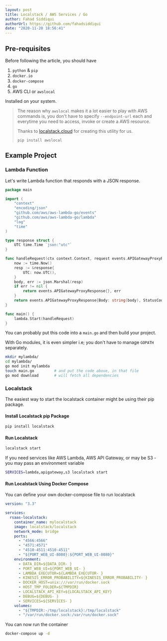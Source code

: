 ```yaml
---
layout: post
title: Localstack / AWS Services / Go
author: Fahad Siddiqui
authorUrl: https://github.com/fahadsiddiqui
date: "2020-11-20 18:56:41"
---
```


## Pre-requisites

Before following the article, you should have

1. `python` & `pip`
2. `docker.io`
3. `docker-compose`
4. `go` 
5. AWS CLI or `awslocal`

Installed on your system.

> The reason why `awslocal` makes it a lot easier to play with AWS commands is, you don't have to specify `--endpoint-url` each and everytime you need to 
> access, invoke or create a AWS resource.
>
> Thanks to [localstack.cloud](https://localstack.cloud) for creating this utility for us.
> ```
> pip install awslocal
> ```

## Example Project

### Lambda Function

Let's write Lambda function that responds with a JSON response.

```go
package main

import (
	"context"
	"encoding/json"
	"github.com/aws/aws-lambda-go/events"
	"github.com/aws/aws-lambda-go/lambda"
	"log"
	"time"
)

type response struct {
	UTC time.Time `json:"utc"`
}

func handleRequest(ctx context.Context, request events.APIGatewayProxyRequest) (events.APIGatewayProxyResponse, error) {
	now := time.Now()
	resp := &response{
		UTC: now.UTC(),
	}
	body, err := json.Marshal(resp)
	if err != nil {
		return events.APIGatewayProxyResponse{}, err
	}
	return events.APIGatewayProxyResponse{Body: string(body), StatusCode: 200}, nil
}

func main() {
	lambda.Start(handleRequest)
}
```

You can probably put this code into a `main.go` and then build your project.

With Go modules, it is even simpler i.e; you don't have to manage `GOPATH` separately.

```bash
mkdir mylambda/
cd mylambda/
go mod init mylambda
touch main.go         # and put the code above, in that file
go mod download       # will fetch all dependencies
```

### Localstack

The easiest way to start the localstack container might be using their pip package.

#### Install Localstack pip Package

```bash
pip install localstack
```

#### Run Localstack

```bash
localstack start
```

If you need services like AWS Lambda, AWS API Gateway, or may be S3 - you may pass an environment variable 

```bash
SERVICES=lambda,apigateway,s3 localstack start
```

#### Run Localstack Using Docker Compose

You can define your own docker-compose file to run localstack 

```yml
version: "3.3"

services:
  rsaas-localstack:
    container_name: mylocalstack
    image: localstack/localstack
    network_mode: bridge
    ports:
      - "4566:4566"
      - "4571:4571"
      - "4510-4511:4510-4511"
      - "${PORT_WEB_UI-8080}:${PORT_WEB_UI-8080}"
    environment:
      - DATA_DIR=${DATA_DIR- }
      - PORT_WEB_UI=${PORT_WEB_UI- }
      - LAMBDA_EXECUTOR=${LAMBDA_EXECUTOR- }
      - KINESIS_ERROR_PROBABILITY=${KINESIS_ERROR_PROBABILITY- }
      - DOCKER_HOST=unix:///var/run/docker.sock
      - HOST_TMP_FOLDER=${TMPDIR}
      - LOCALSTACK_API_KEY=${LOCALSTACK_API_KEY}
      - DEBUG=${DEBUG- }
      - SERVICES=${SERVICES- }
    volumes:
      - "${TMPDIR:-/tmp/localstack}:/tmp/localstack"
      - "/var/run/docker.sock:/var/run/docker.sock"
```

You can now run the container

```bash
docker-compose up -d
```
